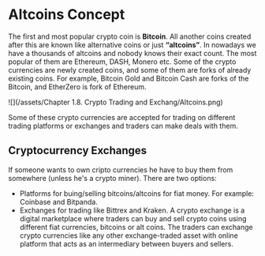# Altcoins Concept

The first and most popular crypto coin is **Bitcoin**. All another coins created after this are known like alternative coins or just **“altcoins”**. In nowadays we have a thousands of altcoins and nobody knows their exact count. The most popular of them are Ethereum, DASH, Monero etc.
Some of the crypto currencies are newly created coins, and some of them are forks of already existing coins. For example, Bitcoin Gold and Bitcoin Cash are forks of the Bitcoin, and EtherZero is fork of Ethereum. 

![](/assets/Chapter 1.8. Crypto Trading and Exchang/Altcoins.png)

Some of these crypto currencies are accepted for trading on different trading platforms or exchanges and traders can make deals with them. 

## Cryptocurrency Exchanges
If someone wants to own cripto currencies he have to buy them from somewhere (unless he's a crypto miner). There are two options:
-	Platforms for buing/selling bitcoins/altcoins for fiat money. For example: Coinbase and Bitpanda.
-	Exchanges for trading like Bittrex and Kraken. A crypto exchange is a digital marketplace where traders can buy and sell crypto coins using different fiat currencies, bitcoins or alt coins. The traders can exchange crypto currencies like any other exchange-traded asset with online platform that acts as an intermediary between buyers and sellers. 













